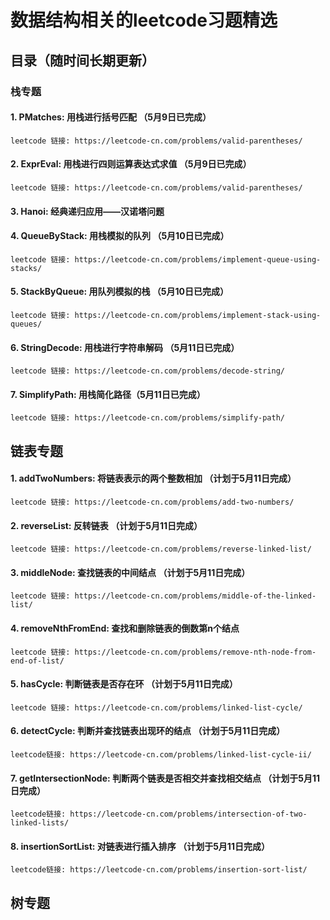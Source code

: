 # 数据结构相关的leetcode习题精选

## 目录（随时间长期更新）

### 栈专题

#### 1. PMatches: 用栈进行括号匹配 （5月9日已完成） 
```
leetcode 链接: https://leetcode-cn.com/problems/valid-parentheses/
```

#### 2. ExprEval: 用栈进行四则运算表达式求值 （5月9日已完成）
```
leetcode 链接: https://leetcode-cn.com/problems/valid-parentheses/
```

#### 3. Hanoi: 经典递归应用——汉诺塔问题 

#### 4. QueueByStack: 用栈模拟的队列 （5月10日已完成）
```
leetcode 链接: https://leetcode-cn.com/problems/implement-queue-using-stacks/
```

#### 5. StackByQueue: 用队列模拟的栈 （5月10日已完成）
```
leetcode 链接: https://leetcode-cn.com/problems/implement-stack-using-queues/
```

#### 6. StringDecode: 用栈进行字符串解码 （5月11日已完成）
```
leetcode 链接: https://leetcode-cn.com/problems/decode-string/
```

#### 7. SimplifyPath: 用栈简化路径（5月11日已完成）
```
leetcode 链接: https://leetcode-cn.com/problems/simplify-path/
```

## 链表专题
#### 1. addTwoNumbers: 将链表表示的两个整数相加 （计划于5月11日完成）
```
leetcode 链接: https://leetcode-cn.com/problems/add-two-numbers/
```

#### 2. reverseList: 反转链表 （计划于5月11日完成）
```
leetcode 链接: https://leetcode-cn.com/problems/reverse-linked-list/
```

#### 3. middleNode: 查找链表的中间结点 （计划于5月11日完成）
```
leetcode 链接: https://leetcode-cn.com/problems/middle-of-the-linked-list/
```

#### 4. removeNthFromEnd: 查找和删除链表的倒数第n个结点
```
leetcode 链接: https://leetcode-cn.com/problems/remove-nth-node-from-end-of-list/
```

#### 5. hasCycle: 判断链表是否存在环 （计划于5月11日完成）
```
leetcode 链接: https://leetcode-cn.com/problems/linked-list-cycle/
```

#### 6. detectCycle: 判断并查找链表出现环的结点 （计划于5月11日完成）
```
leetcode链接: https://leetcode-cn.com/problems/linked-list-cycle-ii/
```

#### 7. getIntersectionNode: 判断两个链表是否相交并查找相交结点 （计划于5月11日完成）
```
leetcode链接: https://leetcode-cn.com/problems/intersection-of-two-linked-lists/
```

#### 8. insertionSortList: 对链表进行插入排序 （计划于5月11日完成）
```
leetcode链接: https://leetcode-cn.com/problems/insertion-sort-list/
```

## 树专题
